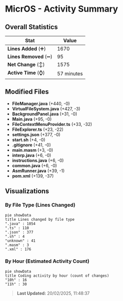 # MicrOS - Activity Summary 

## Overall Statistics

| Stat                   | Value                                                             |
| ---------------------- | ----------------------------------------------------------------- |
| **Lines Added** (➕)   | 1670                                          |
| **Lines Removed** (➖) | 95                                        |
| **Net Change** (↕)    | 1575                |
| **Active Time** (⌚)   | 57 minutes |


## Modified Files
- **FileManager.java** (+440, -0)
- **VirtualFileSystem.java** (+427, -3)
- **BackgroundPanel.java** (+31, -0)
- **Main.java** (+95, -0)
- **FileContextMenuProvider.ts** (+33, -32)
- **FileExplorer.ts** (+23, -22)
- **settings.json** (+377, -0)
- **start.sh** (+4, -0)
- **.gitignore** (+41, -0)
- **main.masm** (+3, -0)
- **interp.java** (+6, -0)
- **instructions.java** (+6, -0)
- **common.java** (+6, -0)
- **AsmRunner.java** (+39, -1)
- **pom.xml** (+139, -37)

## Visualizations

### By File Type (Lines Changed)

```mermaid
pie showData
title Lines changed by file type
".java" : 1054
".ts" : 110
".json" : 377
".sh" : 4
"unknown" : 41
".masm" : 3
".xml" : 176
```

### By Hour (Estimated Activity Count)

```mermaid
pie showData
title Coding activity by hour (count of changes)
"10h" : 16
"11h" : 30
```


> **Last Updated:** 20/02/2025, 11:48:37